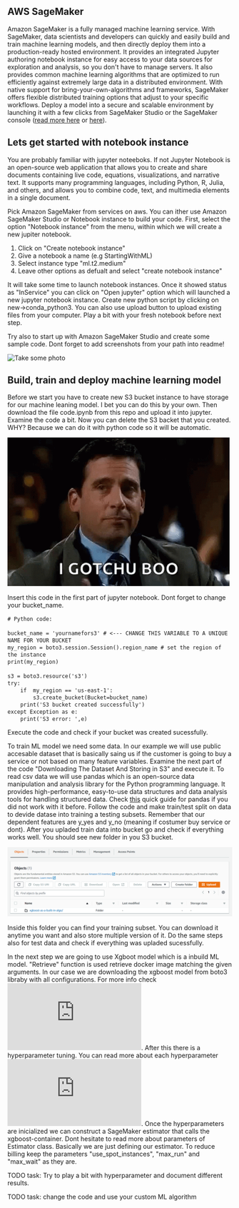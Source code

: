 
## AWS SageMaker

Amazon SageMaker is a fully managed machine learning service. With SageMaker, data scientists and developers can quickly and easily build and train machine learning models, and then directly deploy them into a production-ready hosted environment. It provides an integrated Jupyter authoring notebook instance for easy access to your data sources for exploration and analysis, so you don't have to manage servers. It also provides common machine learning algorithms that are optimized to run efficiently against extremely large data in a distributed environment. With native support for bring-your-own-algorithms and frameworks, SageMaker offers flexible distributed training options that adjust to your specific workflows. Deploy a model into a secure and scalable environment by launching it with a few clicks from SageMaker Studio or the SageMaker console ([read more here](https://aws.amazon.com/sagemaker/) or [here](https://docs.aws.amazon.com/sagemaker/latest/dg/whatis.html)).

## Lets get started with notebook instance

You are probably familiar with jupyter noteeboks. If not Jupyter Notebook is an open-source web application that allows you to create and share documents containing live code, equations, visualizations, and narrative text. It supports many programming languages, including Python, R, Julia, and others, and allows you to combine code, text, and multimedia elements in a single document. 

Pick Amazon SageMaker from services on aws. You can ither use Amazon SageMaker Studio or Notebook instance to build your code. First, select the option "Notebook instance" from the menu, within which we will create a new jupiter notebook. 

1. Click on "Create notebook instance"
2. Give a notebook a name (e.g StartingWithML)
3. Select instance type "ml.t2.medium"
4. Leave other options as defualt and select "create notebook instance"

It will take some time to launch notebook instances. Once it showed status as "InService" you can click on "Open jupyter" option which will launched a new jupyter notebook instance. Create new python script by clicking on new->conda_python3. You can also use upload button to upload existing files from your computer. Play a bit with your fresh notebook before next step. 

Try also to start up with Amazon SageMaker Studio and create some sample code. Dont forget to add screenshots from your path into readme!

![Take some photo](gifs/giphy.gif)

## Build, train and deploy machine learning model

Before we start you have to create new S3 bucket instance to have storage for our machine leaning model. I bet you can do this by your own. Then download the file code.ipynb from this repo and upload it into jupyter. Examine the code a bit. Now you can delete the S3 backet that you created. WHY? Because we can do it with python code so it will be automatic.

![Gotchu](gifs/michael-scott-wink.gif)

Insert this code in the first part of jupyter notebook. Dont forget to change your bucket_name.

```
# Python code:

bucket_name = 'yournamefors3' # <--- CHANGE THIS VARIABLE TO A UNIQUE NAME FOR YOUR BUCKET
my_region = boto3.session.Session().region_name # set the region of the instance
print(my_region)

s3 = boto3.resource('s3')
try:
    if  my_region == 'us-east-1':
        s3.create_bucket(Bucket=bucket_name)
    print('S3 bucket created successfully')
except Exception as e:
    print('S3 error: ',e)
```

Execute the code and check if your bucket was created sucessfully. 

To train ML model we need some data. In our example we will use public accesable dataset that is basically saing us if the customer is going to buy a service or not based on many feature variables. Examine the next part of the code "Downloading The Dataset And Storing in S3" and execute it. To read csv data we will use pandas which is an open-source data manipulation and analysis library for the Python programming language. It provides high-performance, easy-to-use data structures and data analysis tools for handling structured data. Check [this](https://pandas.pydata.org/pandas-docs/stable/user_guide/10min.html) quick guide for pandas if you did not work with it before. Follow the code and make train/test split on data to devide datase into training a testing subsets. Remember that our dependent features are y_yes and y_no (meaning if costumer buy service or dont). After you upladed train data into bucket go and check if everything works well. You should see new folder in you S3 bucket.

![S3 bucket](images/s3.png)

Inside this folder you can find your training subset. You can download it anytime you want and also store multiple version of it. Do the same steps also for test data and check if everything was upladed sucessfully. 

In the next step we are going to use Xgboot model which is a inbuild ML model. "Retrieve" function is used retrieve docker image matching the given arguments. In our case we are downloading the xgboost model from boto3 libraby with all configurations. For more info check ![this](https://sagemaker.readthedocs.io/en/stable/api/utility/image_uris.html). After this there is a hyperparameter tuning. You can read more about each hyperparameter ![here](https://docs.aws.amazon.com/sagemaker/latest/dg/xgboost_hyperparameters.html). Once the hyperparameters are inicialized we can construct a SageMaker estimator that calls the xgboost-container. Dont hesitate to read more about parameters of Estimator class. Basically we are just defining our estimator. To reduce billing keep the parameters "use_spot_instances", "max_run" and "max_wait" as they are.


TODO task: Try to play a bit with hyperparameter and document different results. 

TODO task: change the code and use your custom ML algorithm